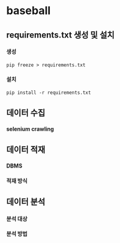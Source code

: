 # baseball
## requirements.txt 생성 및 설치
#### 생성
```pip freeze > requirements.txt```
#### 설치
```pip install -r requirements.txt```

## 데이터 수집
#### selenium crawling

## 데이터 적재
#### DBMS
#### 적재 방식

## 데이터 분석
#### 분석 대상
#### 분석 방법